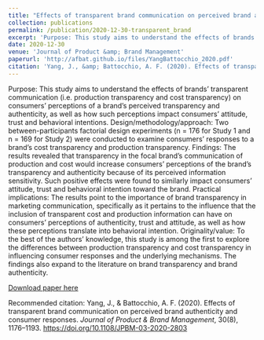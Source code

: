 ```yaml
---
title: "Effects of transparent brand communication on perceived brand authenticity and consumer responses"
collection: publications
permalink: /publication/2020-12-30-transparent_brand
excerpt: 'Purpose: This study aims to understand the effects of brands’ transparent communication (i.e. production transparency and cost transparency) on consumers’ perceptions of a brand’s perceived transparency and authenticity, as well as how such perceptions impact consumers’ attitude, trust and behavioral intentions. Design/methodology/approach: Two between-participants factorial design experiments (n = 176 for Study 1 and n = 169 for Study 2) were conducted to examine consumers’ responses to a brand’s cost transparency and production transparency. Findings: The results revealed that transparency in the focal brand’s communication of production and cost would increase consumers’ perceptions of the brand’s transparency and authenticity because of its perceived information sensitivity. Such positive effects were found to similarly impact consumers’ attitude, trust and behavioral intention toward the brand. Practical implications: The results point to the importance of brand transparency in marketing communication, specifically as it pertains to the influence that the inclusion of transparent cost and production information can have on consumers’ perceptions of authenticity, trust and attitude, as well as how these perceptions translate into behavioral intention. Originality/value: To the best of the authors’ knowledge, this study is among the first to explore the differences between production transparency and cost transparency in influencing consumer responses and the underlying mechanisms. The findings also expand to the literature on brand transparency and brand authenticity.'
date: 2020-12-30
venue: 'Journal of Product &amp; Brand Management'
paperurl: 'http://afbat.github.io/files/YangBattocchio_2020.pdf'
citation: 'Yang, J., &amp; Battocchio, A. F. (2020). Effects of transparent brand communication on perceived brand authenticity and consumer responses. <i>Journal of Product &amp; Brand Management</i>, 30(8), 1176–1193. https://doi.org/10.1108/JPBM-03-2020-2803'
---
```

Purpose: This study aims to understand the effects of brands’ transparent communication (i.e. production transparency and cost transparency) on consumers’ perceptions of a brand’s perceived transparency and authenticity, as well as how such perceptions impact consumers’ attitude, trust and behavioral intentions. Design/methodology/approach: Two between-participants factorial design experiments (n = 176 for Study 1 and n = 169 for Study 2) were conducted to examine consumers’ responses to a brand’s cost transparency and production transparency. Findings: The results revealed that transparency in the focal brand’s communication of production and cost would increase consumers’ perceptions of the brand’s transparency and authenticity because of its perceived information sensitivity. Such positive effects were found to similarly impact consumers’ attitude, trust and behavioral intention toward the brand. Practical implications: The results point to the importance of brand transparency in marketing communication, specifically as it pertains to the influence that the inclusion of transparent cost and production information can have on consumers’ perceptions of authenticity, trust and attitude, as well as how these perceptions translate into behavioral intention. Originality/value: To the best of the authors’ knowledge, this study is among the first to explore the differences between production transparency and cost transparency in influencing consumer responses and the underlying mechanisms. The findings also expand to the literature on brand transparency and brand authenticity.

[Download paper here](http://afbat.github.io/files/YangBattocchio_2020.pdf)

Recommended citation: Yang, J., & Battocchio, A. F. (2020). Effects of transparent brand communication on perceived brand authenticity and consumer responses. <i>Journal of Product & Brand Management</i>, 30(8), 1176–1193. https://doi.org/10.1108/JPBM-03-2020-2803